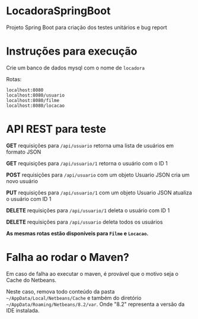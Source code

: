 # LocadoraSpringBoot
Projeto Spring Boot para criação dos testes unitários e bug report

# Instruções para execução
Crie um banco de dados mysql com o nome de ```locadora```

Rotas:
``` 
localhost:8080
localhost:8080/usuario
localhost:8080/filme
localhost:8080/locacao
```

# API REST para teste

**GET** requisições para ```/api/usuario``` retorna uma lista de usuários em formato JSON

**GET** requisições para ```/api/usuario/1``` retorna o usuário com o ID 1

**POST** requisições para ```/api/usuario``` com um objeto Usuario JSON cria um novo usuário

**PUT** requisições para ```/api/usuario/1``` com um objeto Usuario JSON atualiza o usuário com ID 1

**DELETE** requisições para ```/api/usuario/1``` deleta o usuário com ID 1

**DELETE** requisições para ```/api/usuario``` deleta todos os usuários

**As mesmas rotas estão disponíveis para ```Filme``` e ```Locacao```.**

# Falha ao rodar o Maven?

Em caso de falha ao executar o maven, é provável que o motivo seja o Cache do Netbeans. 

Neste caso, remova todo conteúdo da pasta <code> \~/AppData/Local/Netbeans/Cache</code>
e também do diretório <code> \~/AppData/Roaming/Netbeans/8.2/var</code>. Onde "8.2" representa a versão da IDE instalada.


